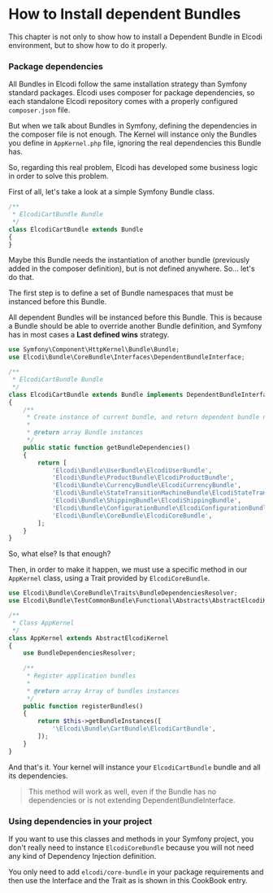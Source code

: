 How to Install dependent Bundles
================================

This chapter is not only to show how to install a Dependent Bundle in Elcodi 
environment, but to show how to do it properly.

### Package dependencies

All Bundles in Elcodi follow the same installation strategy than Symfony 
standard packages. Elcodi uses composer for package dependencies, so each
standalone Elcodi repository comes with a properly configured `composer.json` 
file.

But when we talk about Bundles in Symfony, defining the dependencies in the
composer file is not enough. The Kernel will instance only the Bundles you
define in `AppKernel.php` file, ignoring the real dependencies this Bundle has.

So, regarding this real problem, Elcodi has developed some business logic in
order to solve this problem.

First of all, let's take a look at a simple Symfony Bundle class.

``` php
/**
 * ElcodiCartBundle Bundle
 */
class ElcodiCartBundle extends Bundle
{
}
```

Maybe this Bundle needs the instantiation of another bundle (previously added in
the composer definition), but is not defined anywhere. So... let's do that.

The first step is to define a set of Bundle namespaces that must be instanced
before this Bundle.

All dependent Bundles will be instanced before this Bundle. This is because a
Bundle should be able to override another Bundle definition, and Symfony has in
most cases a **Last defined wins** strategy.

``` php
use Symfony\Component\HttpKernel\Bundle\Bundle;
use Elcodi\Bundle\CoreBundle\Interfaces\DependentBundleInterface;

/**
 * ElcodiCartBundle Bundle
 */
class ElcodiCartBundle extends Bundle implements DependentBundleInterface
{
    /**
     * Create instance of current bundle, and return dependent bundle namespaces
     *
     * @return array Bundle instances
     */
    public static function getBundleDependencies()
    {
        return [
            'Elcodi\Bundle\UserBundle\ElcodiUserBundle',
            'Elcodi\Bundle\ProductBundle\ElcodiProductBundle',
            'Elcodi\Bundle\CurrencyBundle\ElcodiCurrencyBundle',
            'Elcodi\Bundle\StateTransitionMachineBundle\ElcodiStateTransitionMachineBundle',
            'Elcodi\Bundle\ShippingBundle\ElcodiShippingBundle',
            'Elcodi\Bundle\ConfigurationBundle\ElcodiConfigurationBundle',
            'Elcodi\Bundle\CoreBundle\ElcodiCoreBundle',
        ];
    }
}
```

So, what else? Is that enough?

Then, in order to make it happen, we must use a specific method in our 
`AppKernel` class, using a Trait provided by `ElcodiCoreBundle`.

``` php
use Elcodi\Bundle\CoreBundle\Traits\BundleDependenciesResolver;
use Elcodi\Bundle\TestCommonBundle\Functional\Abstracts\AbstractElcodiKernel;

/**
 * Class AppKernel
 */
class AppKernel extends AbstractElcodiKernel
{
    use BundleDependenciesResolver;
    
    /**
     * Register application bundles
     *
     * @return array Array of bundles instances
     */
    public function registerBundles()
    {
        return $this->getBundleInstances([
            '\Elcodi\Bundle\CartBundle\ElcodiCartBundle',
        ]);
    }
}
```

And that's it. Your kernel will instance your `ElcodiCartBundle` bundle and all
its dependencies.

> This method will work as well, even if the Bundle has no dependencies or is
> not extending DependentBundleInterface.

### Using dependencies in your project

If you want to use this classes and methods in your Symfony project, you don't 
really need to instance `ElcodiCoreBundle` because you will not need any kind
of Dependency Injection definition.

You only need to add `elcodi/core-bundle` in your package requirements and then
use the Interface and the Trait as is shown in this CookBook entry.